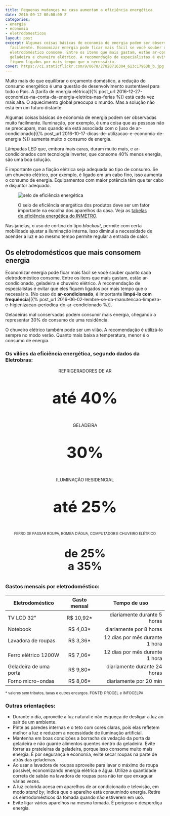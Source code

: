 ```yaml
---
title: Pequenas mudanças na casa aumentam a eficiência energética
date: 2016-09-12 00:00:00 Z
categories:
- energia
- economia
- eletrodomesticos
layout: post
excerpt: Algumas coisas básicas de economia de energia podem ser observadas muito
  facilmente. Economizar energia pode ficar mais fácil se você souber quanto cada
  eletrodoméstico consome. Entre os itens que mais gastam, estão ar-condicionado,
  geladeira e chuveiro elétrico. A recomendação de especialistas é evitar que eles
  fiquem ligados por mais tempo que o necessário.
cover: https://c1.staticflickr.com/9/8670/27820716304_613c17963b_b.jpg
---
```


Muito mais do que equilibrar o orçamento doméstico, a redução do consumo energético é uma questão de desenvolvimento sustentável para todo o País. A [tarifa de energia elétrica]({% post_url 2016-12-27-economize-na-conta-da-energia-eletrica-nas-ferias %}) está cada vez mais alta. O aquecimento global preocupa o mundo. Mas a solução não está em um futuro distante.

Algumas coisas básicas de economia de energia podem ser observadas muito facilmente. Iluminação, por exemplo, é uma coisa que as pessoas não se preocupam, mas quando ela está associada com o [uso de ar-condicionado]({% post_url 2016-10-17-dicas-de-utilizacao-e-economia-de-energia %}) aumenta muito o consumo de energia.

Lâmpadas LED que, embora mais caras, duram muito mais, e ar-condicionados com tecnologia inverter, que consome 40% menos energia, são uma boa solução.

É importante que a fiação elétrica seja adequada ao tipo de consumo. Se um chuveiro elétrico, por exemplo, é ligado em um cabo fino, isso aumenta o consumo de energia. Equipamentos com maior potência têm que ter cabo e disjuntor adequado.

<figure class="horizontal center wrap gap-3">
  <div class="flex"><img src="http://mundoeducacao.bol.uol.com.br/upload/conteudo_legenda/fdc38df72dd22f929a21d3ff99282a85.jpg" alt="selo de eficiência energética"></div>
  <figcaption class="flex">
    <p>O selo de eficiência energética dos produtos deve ser um fator importante na escolha dos aparelhos da casa. Veja as <a href="http://www.inmetro.gov.br/consumidor/tabelas.asp">tabelas de eficiência energética do INMETRO</a>.</p>
  </figcaption>
</figure>

Nas janelas, o uso de cortina do tipo *blackout*, permite com certa mobilidade ajustar a iluminação interna. Isso diminui a necessidade de acender a luz e ao mesmo tempo permite regular a entrada de calor. 

## Os eletrodomésticos que mais consomem energia

Economizar energia pode ficar mais fácil se você souber quanto cada eletrodoméstico consome. Entre os itens que mais gastam, estão ar-condicionado, geladeira e chuveiro elétrico. A recomendação de especialistas é evitar que eles fiquem ligados por mais tempo que o necessário. [No caso do **ar-condicionado**, é importante **limpá-lo com frequência**]({% post_url 2016-06-02-lembre-se-da-manutencao-limpeza-e-higienizacao-periodica-do-ar-condicionado %}). 

Geladeiras mal conservadas podem consumir mais energia, chegando a representar 30% do consumo de uma residência. 

O chuveiro elétrico também pode ser um vilão. A recomendação é utilizá-lo sempre no modo verão. Quanto mais baixa a temperatura, menor é o consumo de energia.

### Os vilões da eficiência energética, segundo dados da Eletrobras:

<div class="horizontal wrap">
  <div class="flex p-1 color-white bg-orange-2">
    <p style="display:block;text-align:center;">REFRIGERADORES DE AR</p>
    <p style="display:block;text-align:center;font-weight:bold;line-height:55px;font-size:50px;">até 40%</p>
  </div>
  <div class="flex p-1 color-white bg-orange-1">
    <p style="display:block;text-align:center;">GELADEIRA</p>
    <p style="display:block;text-align:center;font-weight:bold;line-height:55px;font-size:50px;">30%</p>
  </div>
  <div class="flex p-1 color-white bg-red-2">
    <p style="display:block;text-align:center;">ILUMINAÇÃO RESIDENCIAL</p>
    <p style="display:block;text-align:center;font-weight:bold;line-height:55px;font-size:50px;">até 25%</p>
  </div>
  <div class="flex p-1 color-white bg-red-1">
    <p style="display:block;text-align:center;font-size:.8em;">FERRO DE PASSAR ROUPA, BOMBA D’ÁGUA, COMPUTADOR E CHUVEIRO ELÉTRICO</p>
    <p style="display:block;text-align:center;font-weight:bold;line-height:40px;font-size:35px;">de 25%<br>a 35%</p>
  </div>
</div>

### Gastos mensais por eletrodoméstico:

<table width="100%" class="inner">
  <thead>
  <tr>
    <th>Eletrodoméstico</th>
    <th>Gasto mensal</th>
    <th>Tempo de uso</th>
  </tr>
  </thead>
  <tbody>
  <tr>
    <td>TV LCD 32”</td>
    <td style="text-align:center;">R$ 10,92*</td>
    <td style="text-align:right;">diariamente durante 5 horas</td>
  </tr>
  <tr>
    <td>Notebook</td>
    <td style="text-align:center;">R$ 4,03*</td>
    <td style="text-align:right;">diariamente por 8 horas</td>
  </tr>
  <tr>
    <td>Lavadora de roupas</td>
    <td style="text-align:center;">R$ 3,36*</td>
    <td style="text-align:right;">12 dias por mês durante 1 hora</td>
  </tr>
  <tr>
    <td>Ferro elétrico 1200W</td>
    <td style="text-align:center;">R$ 7,06*</td>
    <td style="text-align:right;">12 dias por mês durante 1 hora</td>
  </tr>
  <tr>
    <td>Geladeira de uma porta</td>
    <td style="text-align:center;">R$ 9,80*</td>
    <td style="text-align:right;">diariamente durante 24 horas</td>
  </tr>
  <tr>
    <td>Forno micro-ondas</td>
    <td style="text-align:center;">R$ 8,06*</td>
    <td style="text-align:right;">diariamente por 20 min</td>
  </tr>
  </tbody>
</table>

<p><small>* valores sem tributos, taxas e outros encargos. FONTE: PROCEL e INFOCELPA</small></p>

### Outras orientações:

- Durante o dia, aproveite a luz natural e não esqueça de desligar a luz ao sair de um ambiente.
- Pinte as paredes internas e o teto com cores claras, pois elas refletem melhor a luz e reduzem a necessidade de iluminação artificial.
- Mantenha em boas condições a borracha de vedação da porta da geladeira e não guarde alimentos quentes dentro da geladeira. Evite forrar as prateleiras da geladeira, porque isso consome muito mais energia. E por segurança e economia, evite secar roupas na parte de atrás das geladeiras.
- Ao usar a lavadora de roupas aproveite para lavar o máximo de roupa possível, economizando energia elétrica e água. Utilize a quantidade correta de sabão na lavadora de roupas para não ter que enxaguar várias vezes.
- A luz colorida acesa em aparelhos de ar condicionado e televisão, em modo *stand by*, indica que o aparelho está consumindo energia. Retire os eletrodomésticos da tomada quando não estiverem em uso.
- Evite ligar vários aparelhos na mesma tomada. É perigoso e desperdiça energia.